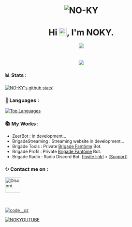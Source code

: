 <h1 align="center"> <img src="https://komarev.com/ghpvc/?username=NO-KY&label=Profile%20views&color=0e75b6&style=flat" alt="NO-KY" /> </h1>


<h1 align="center">Hi <img src="https://media.giphy.com/media/hvRJCLFzcasrR4ia7z/giphy.gif" width="25px">, I'm NOKY.</h1>

<p style="margin: 15px;" align="center">
    <img src="https://readme-typing-svg.herokuapp.com?duration=4000&color=EBD41B&center=true&vCenter=true&lines=Brigade+Fant%C3%B4me+%F0%9F%95%B7%EF%B8%8F;ZeerBot+%F0%9F%A4%96;Beginner+Developer+%F0%9F%92%BB">
    
<h1 align="center"><img src="https://discord.c99.nl/widget/theme-2/753653005701611661.png"> </h1>

### 📊 Stats :

[![NO-KY's github stats](https://github-readme-stats.vercel.app/api?username=NO-KY&show_icons=true&theme=midnight-purple&count_private=false)](https://github.com/NO-KY)]

### 📌 Languages :

<p>
    <a href="http://www.open-std.org/jtc1/sc22/wg14/%22%3E<img alt="JavaScript" src="https://img.shields.io/badge/-JavaScript-f0db4f?logo=JavaScript&logoColor=white" /></a>
</p>

[![Top Languages](https://github-readme-stats.vercel.app/api/top-langs/?username=NO-KY&layout=compact&theme=midnight-purple)](https://github.com/NO-KY)

### 📚 My Works :

- ZeerBot : In development...
- BrigadeStreaming : Streaming website in development...
- Brigade Tools : Private [Brigade Fantôme](https://discord.gg/geFX6ZvuGC) Bot.
- Brigade Profil : Private [Brigade Fantôme](https://discord.gg/geFX6ZvuGC) Bot.
- Brigade Radio : Radio Discord Bot. [[Invite link](https://discord.com/api/oauth2/authorize?client_id=859644153461997608&permissions=2213865792&scope=bot)] • [[Support](https://discord.gg/geFX6ZvuGC)]

### ✨ Contact me on :

[<img width = "50px" src="https://cdn4.iconfinder.com/data/icons/logos-and-brands/512/91_Discord_logo_logos-512.png" alt="Discord"/>](https://discord.gg/geFX6ZvuGC)

<p style="margin-top: 50px;">
 </p>
    <p align="left">
        <a href="https://www.youtube.com/channel/UC5E77mAS0LnlnVXU_aIAhoA" target="blank"><img src="https://img.shields.io/youtube/channel/subscribers/UC5E77mAS0LnlnVXU_aIAhoA?style=social" alt="code__oz" /></a>
    </p>                         
    <p align="left">
        <a href="https://twitter.com/NOKYOUTUBE" target="blank"><img src="https://img.shields.io/twitter/follow/NOKYOUTUBE?logo=twitter&style=for-the-badge" alt="NOKYOUTUBE" /></a>
</p>
